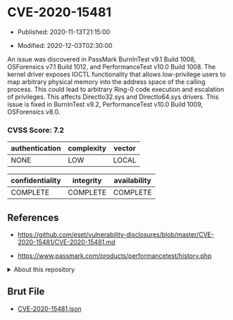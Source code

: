 # CVE-2020-15481

- Published: 2020-11-13T21:15:00

- Modified: 2020-12-03T02:30:00

An issue was discovered in PassMark BurnInTest v9.1 Build 1008, OSForensics v7.1 Build 1012, and PerformanceTest v10.0 Build 1008. The kernel driver exposes IOCTL functionality that allows low-privilege users to map arbitrary physical memory into the address space of the calling process. This could lead to arbitrary Ring-0 code execution and escalation of privileges. This affects DirectIo32.sys and DirectIo64.sys drivers. This issue is fixed in BurnInTest v9.2, PerformanceTest v10.0 Build 1009, OSForensics v8.0.

### CVSS Score: **7.2**

| authentication | complexity | vector |
| --- | --- | --- |
| NONE | LOW | LOCAL |

| confidentiality | integrity | availability |
| --- | --- | --- |
| COMPLETE | COMPLETE | COMPLETE |

## References

* https://github.com/eset/vulnerability-disclosures/blob/master/CVE-2020-15481/CVE-2020-15481.md

* https://www.passmark.com/products/performancetest/history.php

<details>
<summary>About this repository</summary> 

  This repository is part of the project [Live Hack CVE](https://github.com/Live-Hack-CVE). Main website can be found [www.live-hack.org](https://www.live-hack.org) 
  
  Made by [Sn0wAlice](https://github.com/Sn0wAlice) for the people that care about security and need to have a feed of the latest CVEs. Hope you enjoy it, don't forget to star the repo and follow me on [Twitter](https://twitter.com/Sn0wAlice) and [Github](https://github.com/Sn0wAlice). And that is my [personnal website](https://www.alice-snow.me/)

  - [Home Page](https://github.com/Live-Hack-CVE)
  - [Framework](https://github.com/Live-Hack-CVE/cve-framework)
  - [CVE database](https://github.com/Live-Hack-CVE/full_database)
  - [Changelog](https://github.com/Live-Hack-CVE/Changelog)
</details>

## Brut File

* [CVE-2020-15481.json](https://raw.githubusercontent.com/Live-Hack-CVE/full_database/main/cves/2020/CVE-2020-15481.json)

